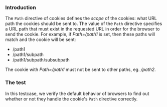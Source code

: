 ### Introduction
The ``Path`` directive of cookies defines the *scope* of the cookies: what URL path the cookies should be sent to.
The value of the ``Path`` directive specifies a URL path that must exist in the requested URL in order for the browser to send the cookie. For example, if *Path=/path1* is set, then these paths will match and the cookie will be sent:
* /path1
* /path1/subpath
* /path1/subpath/subsubpath

The cookie with *Path=/path1* must not be sent to other paths, eg. */path2*.
### The test
In this testcase, we verify the default behavior of browsers to find out whether or not they handle the cookie's ``Path`` directive correctly.
